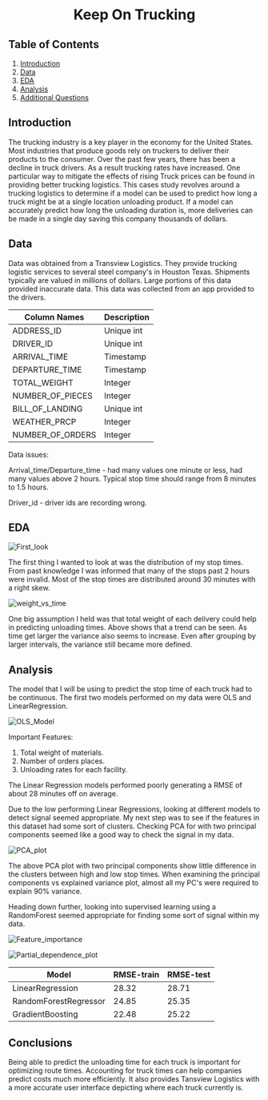   <h1 align="center">
	Keep On Trucking
  </h1>

 ## Table of Contents
1. [Introduction](#Introduction)
2. [Data](#Data)
3. [EDA](#EDA)
4. [Analysis](#Analysis)
5. [Additional Questions](#Conclusions)

## Introduction

The trucking industry is a key player in the economy for the United States. Most industries that produce goods rely on truckers to deliver their products to the consumer. Over the past few years, there has been a decline in truck drivers. As a result trucking rates have increased. One particular way to mitigate the effects of rising Truck prices can be found in providing better trucking logistics.
This cases study revolves around a trucking logistics to determine if a model can be used to predict how long a truck might be at a single location unloading product. If a model can accurately predict how long the unloading duration is, more deliveries can be made in a single day saving this company thousands of dollars.

## Data

Data was obtained from a Transview Logistics. They provide trucking logistic services to several steel company's in Houston Texas. Shipments typically are valued in millions of dollars. Large portions of this data provided inaccurate data. This data was collected from an app provided to the drivers.

| Column Names     | Description   |
| ---------------- | ------------- |
| ADDRESS_ID       | Unique int    |              
| DRIVER_ID        | Unique int    |
| ARRIVAL_TIME     | Timestamp     |
| DEPARTURE_TIME   | Timestamp     |
| TOTAL_WEIGHT     | Integer       |
| NUMBER_OF_PIECES | Integer       |
| BILL_OF_LANDING  | Unique int    |
| WEATHER_PRCP     | Integer       |
| NUMBER_OF_ORDERS | Integer       |

Data issues:

Arrival_time/Departure_time - had many values one minute or less, had many values above 2 hours. Typical stop time should range from 8 minutes to 1.5 hours.

Driver_id - driver ids are recording wrong.

## EDA

![First_look](images/StopTime.png)

The first thing I wanted to look at was the distribution of my stop times. From past knowledge I was informed that many of the stops past 2 hours were invalid. Most of the stop times are distributed around 30 minutes with a right skew.

![weight_vs_time](images/Weight_Time.png)

One big assumption I held was that total weight of each delivery could help in predicting unloading times. Above shows that a trend can be seen. As time get larger the variance also seems to increase. Even after grouping by larger intervals, the variance still became more defined.

## Analysis

The model that I will be using to predict the stop time of each truck had to be continuous. The first two models performed on my data were OLS and LinearRegression.

![OLS_Model](images/OLS_model.png)

Important Features:
1. Total weight of materials.
2. Number of orders places.
3. Unloading rates for each facility.

The Linear Regression models performed poorly generating a RMSE of about 28 minutes off on average.

Due to the low performing Linear Regressions, looking at different models to detect signal seemed appropriate. My next step was to see if the features in this dataset had some sort of clusters. Checking PCA for with two principal components seemed like a good way to check the signal in my data.

![PCA_plot](images/PCA.png)

The above PCA plot with two principal components show little difference in the clusters between high and low stop times. When examining the principal components vs explained variance plot, almost all my PC's were required to explain 90% variance.

Heading down further, looking into supervised learning using a RandomForest seemed appropriate for finding some sort of signal within my data.

![Feature_importance](images/Feature_importance.png)

![Partial_dependence_plot](images/Partial_Dependence.png)

| Model                 | RMSE-train    | RMSE-test   |
| ----------------      | ------------- | ----------- |
| LinearRegression      | 28.32         | 28.71       |
| RandomForestRegressor | 24.85         | 25.35       |
| GradientBoosting      | 22.48         | 25.22       |

## Conclusions

Being able to predict the unloading time for each truck is important for optimizing route times. Accounting for truck times can help companies predict costs much more efficiently. It also provides Tansview Logistics with a more accurate user interface depicting where each truck currently is.
